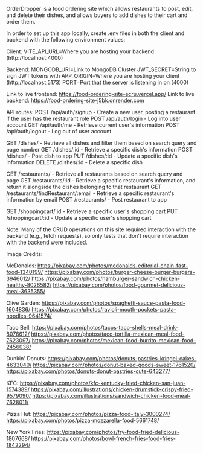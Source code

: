 OrderDropper is a food ordering site which allows restaurants to post, edit, and delete their dishes, and allows buyers to add dishes to their cart and order them.

In order to set up this app locally, create .env files in both the client and backend with the following environment values:

Client:
VITE_API_URL=Where you are hosting your backend (http://localhost:4000)

Backend:
MONGODB_URI=Link to MongoDB Cluster
JWT_SECRET=String to sign JWT tokens with
APP_ORIGIN=Where you are hosting your client (http://localhost:5173)
PORT=Port that the server is listening in on (4000)

Link to live frontend: https://food-ordering-site-ecru.vercel.app/
Link to live backend: https://food-ordering-site-j5bk.onrender.com

API routes:
POST /api/auth/signup - Create a new user, posting a restaurant if the user has the restaurant role
POST /api/auth/login - Log into user account
GET /api/auth/me - Retrieve current user's information
POST /api/auth/logout - Log out of user account

GET /dishes/ - Retrieve all dishes and filter them based on search query and page number
GET /dishes/:id - Retrieve a specific dish's information
POST /dishes/ - Post dish to app
PUT /dishes/:id - Update a specific dish's information
DELETE /dishes/:id - Delete a specific dish

GET /restaurants/ - Retrieve all restaurants based on search query and page
GET /restaurants/:id - Retrieve a specific restaurant's information, and return it alongside the dishes belonging to that restaurant
GET /restaurants/findRestaurant/:email - Retrieve a specific restaurant's information by email
POST /restaurants/ - Post restaurant to app

GET /shoppingcart/:id - Retrieve a specific user's shopping cart
PUT /shoppingcart/:id - Update a specific user's shopping cart

Note: Many of the CRUD operations on this site required interaction with the backend (e.g., fetch requests), so only tests that don't require interaction with the backend were included.

Image Credits: 

McDonalds:
https://pixabay.com/photos/mcdonalds-editorial-chain-fast-food-1340199/
https://pixabay.com/photos/burger-cheese-burger-burgers-3946012/
https://pixabay.com/photos/hamburger-sandwich-chicken-healthy-8026582/
https://pixabay.com/photos/food-gourmet-delicious-meal-3635355/

Olive Garden:
https://pixabay.com/photos/spaghetti-sauce-pasta-food-1604836/
https://pixabay.com/photos/ravioli-mouth-pockets-pasta-noodles-9641574/

Taco Bell:
https://pixabay.com/photos/tacos-taco-shells-meal-drink-8076612/
https://pixabay.com/photos/taco-tortilla-mexican-meal-food-7623097/
https://pixabay.com/photos/mexican-food-burrito-mexican-food-2456038/

Dunkin' Donuts:
https://pixabay.com/photos/donuts-pastries-kringel-cakes-4633040/
https://pixabay.com/photos/donut-baked-goods-sweet-1761520/
https://pixabay.com/photos/donuts-donut-pastries-cute-643277/

KFC:
https://pixabay.com/photos/kfc-kentucky-fried-chicken-san-juan-1574389/
https://pixabay.com/illustrations/chicken-drumstick-crispy-fried-9579090/
https://pixabay.com/illustrations/sandwich-chicken-food-meal-7628011/

Pizza Hut:
https://pixabay.com/photos/pizza-food-italy-3000274/
https://pixabay.com/photos/pizza-mozzarella-food-5661748/

New York Fries:
https://pixabay.com/photos/fry-food-fried-delicious-1807668/
https://pixabay.com/photos/bowl-french-fries-food-fries-1842294/